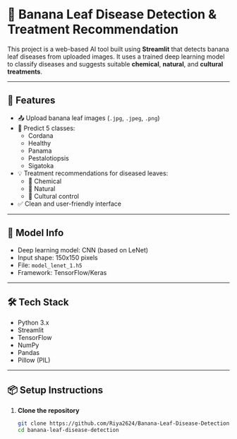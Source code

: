 # 🍌 Banana Leaf Disease Detection & Treatment Recommendation

This project is a web-based AI tool built using **Streamlit** that detects banana leaf diseases from uploaded images. It uses a trained deep learning model to classify diseases and suggests suitable **chemical**, **natural**, and **cultural treatments**.

---

## 🚀 Features

- 📤 Upload banana leaf images (`.jpg`, `.jpeg`, `.png`)
- 🤖 Predict 5 classes:
  - Cordana
  - Healthy
  - Panama
  - Pestalotiopsis
  - Sigatoka
- 💡 Treatment recommendations for diseased leaves:
  - 💊 Chemical
  - 🌿 Natural
  - 🚜 Cultural control
- ✅ Clean and user-friendly interface

---

## 🧠 Model Info

- Deep learning model: CNN (based on LeNet)
- Input shape: 150x150 pixels
- File: `model_lenet_1.h5`
- Framework: TensorFlow/Keras

---

## 🛠️ Tech Stack

- Python 3.x
- Streamlit
- TensorFlow
- NumPy
- Pandas
- Pillow (PIL)

---

## 📦 Setup Instructions

1. **Clone the repository**
   ```bash
   git clone https://github.com/Riya2624/Banana-Leaf-Disease-Detection-Treatment-Recommendation.git
   cd banana-leaf-disease-detection
